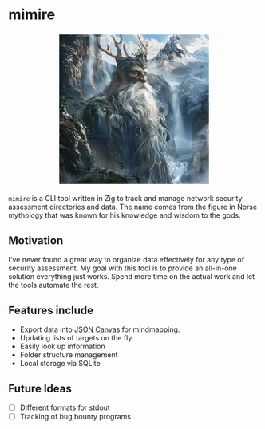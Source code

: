 # mimire

<h3 align="center">
    <img src="static/mimire_logo.webp" width="300px"></a>
</h3>

`mimire` is a CLI tool written in Zig to track and manage network security assessment directories and data. The name comes from the figure in Norse mythology that was known for his knowledge and wisdom to the gods.

## Motivation
I've never found a great way to organize data effectively for any type of security assessment. My goal with this tool is to provide an all-in-one solution everything just works. Spend more time on the actual work and let the tools automate the rest.

## Features include
- Export data into [JSON Canvas](https://jsoncanvas.org/) for mindmapping.
- Updating lists of targets on the fly
- Easily look up information
- Folder structure management
- Local storage via SQLite

## Future Ideas
- [ ] Different formats for stdout
- [ ] Tracking of bug bounty programs

